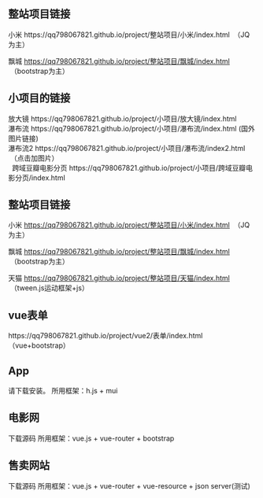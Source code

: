  
 <h2>整站项目链接</h2>
 小米 https://qq798067821.github.io/project/整站项目/小米/index.html  （JQ为主）<br>
 
 飘城 https://qq798067821.github.io/project/整站项目/飘城/index.html  （bootstrap为主）<br>


<h2>小项目的链接</h2>
放大镜 https://qq798067821.github.io/project/小项目/放大镜/index.html  <br>
瀑布流 https://qq798067821.github.io/project/小项目/瀑布流/index.html (国外图片链接) <br>
瀑布流2 https://qq798067821.github.io/project/小项目/瀑布流/index2.html  （点击加图片）<br>  
跨域豆瓣电影分页 https://qq798067821.github.io/project/小项目/跨域豆瓣电影分页/index.html <br>
 
 
 <h2>整站项目链接</h2>
 
 小米 https://qq798067821.github.io/project/整站项目/小米/index.html  （JQ为主）<br>
 
 飘城 https://qq798067821.github.io/project/整站项目/飘城/index.html  （bootstrap为主）<br>
 
 天猫 https://qq798067821.github.io/project/整站项目/天猫/index.html  （tween.js运动框架+js）<br>

<h2>vue表单</h2>
https://qq798067821.github.io/project/vue2/表单/index.html   （vue+bootstrap）<br>

<h2>App</h2>
请下载安装。
所用框架：h.js + mui


<h2>电影网</h2>
下载源码
所用框架：vue.js + vue-router + bootstrap

<h2>售卖网站</h2>
下载源码
所用框架：vue.js + vue-router + vue-resource  + json server(测试)


